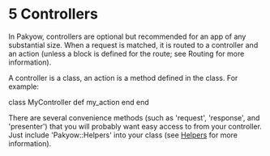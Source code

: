 <h1 id="section_5">5 Controllers</h1>

In Pakyow, controllers are optional but recommended for an app of any substantial size. When a request is matched, it is routed to a controller and an action (unless a block is defined for the route; see Routing for more information).

A controller is a class, an action is a method defined in the class. For example:

<div class="code ruby">
class MyController
  def my_action
  end
end
</div>

There are several convenience methods (such as 'request', 'response', and 'presenter') that you will probably want easy access to from your controller. Just include 'Pakyow::Helpers' into your class (see [Helpers](#section_8) for more information).